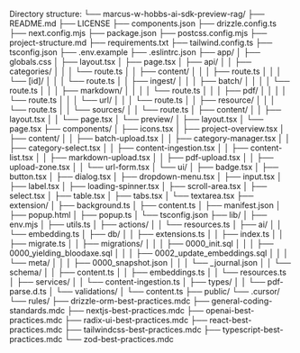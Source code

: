Directory structure:
└── marcus-w-hobbs-ai-sdk-preview-rag/
    ├── README.md
    ├── LICENSE
    ├── components.json
    ├── drizzle.config.ts
    ├── next.config.mjs
    ├── package.json
    ├── postcss.config.mjs
    ├── project-structure.md
    ├── requirements.txt
    ├── tailwind.config.ts
    ├── tsconfig.json
    ├── .env.example
    ├── .eslintrc.json
    ├── app/
    │   ├── globals.css
    │   ├── layout.tsx
    │   ├── page.tsx
    │   ├── api/
    │   │   ├── categories/
    │   │   │   └── route.ts
    │   │   ├── content/
    │   │   │   ├── route.ts
    │   │   │   └── [id]/
    │   │   │       └── route.ts
    │   │   ├── ingest/
    │   │   │   ├── batch/
    │   │   │   │   └── route.ts
    │   │   │   ├── markdown/
    │   │   │   │   └── route.ts
    │   │   │   ├── pdf/
    │   │   │   │   └── route.ts
    │   │   │   └── url/
    │   │   │       └── route.ts
    │   │   ├── resource/
    │   │   │   └── route.ts
    │   │   └── sources/
    │   │       └── route.ts
    │   ├── content/
    │   │   ├── layout.tsx
    │   │   └── page.tsx
    │   └── preview/
    │       ├── layout.tsx
    │       └── page.tsx
    ├── components/
    │   ├── icons.tsx
    │   ├── project-overview.tsx
    │   ├── content/
    │   │   ├── batch-upload.tsx
    │   │   ├── category-manager.tsx
    │   │   ├── category-select.tsx
    │   │   ├── content-ingestion.tsx
    │   │   ├── content-list.tsx
    │   │   ├── markdown-upload.tsx
    │   │   ├── pdf-upload.tsx
    │   │   ├── upload-zone.tsx
    │   │   └── url-form.tsx
    │   └── ui/
    │       ├── badge.tsx
    │       ├── button.tsx
    │       ├── dialog.tsx
    │       ├── dropdown-menu.tsx
    │       ├── input.tsx
    │       ├── label.tsx
    │       ├── loading-spinner.tsx
    │       ├── scroll-area.tsx
    │       ├── select.tsx
    │       ├── table.tsx
    │       ├── tabs.tsx
    │       └── textarea.tsx
    ├── extension/
    │   ├── background.ts
    │   ├── content.ts
    │   ├── manifest.json
    │   ├── popup.html
    │   ├── popup.ts
    │   └── tsconfig.json
    ├── lib/
    │   ├── env.mjs
    │   ├── utils.ts
    │   ├── actions/
    │   │   └── resources.ts
    │   ├── ai/
    │   │   └── embedding.ts
    │   ├── db/
    │   │   ├── extensions.ts
    │   │   ├── index.ts
    │   │   ├── migrate.ts
    │   │   ├── migrations/
    │   │   │   ├── 0000_init.sql
    │   │   │   ├── 0000_yielding_bloodaxe.sql
    │   │   │   ├── 0002_update_embeddings.sql
    │   │   │   └── meta/
    │   │   │       ├── 0000_snapshot.json
    │   │   │       └── _journal.json
    │   │   └── schema/
    │   │       ├── content.ts
    │   │       ├── embeddings.ts
    │   │       └── resources.ts
    │   ├── services/
    │   │   └── content-ingestion.ts
    │   ├── types/
    │   │   └── pdf-parse.d.ts
    │   └── validations/
    │       └── content.ts
    ├── public/
    └── .cursor/
        └── rules/
            ├── drizzle-orm-best-practices.mdc
            ├── general-coding-standards.mdc
            ├── nextjs-best-practices.mdc
            ├── openai-best-practices.mdc
            ├── radix-ui-best-practices.mdc
            ├── react-best-practices.mdc
            ├── tailwindcss-best-practices.mdc
            ├── typescript-best-practices.mdc
            └── zod-best-practices.mdc
